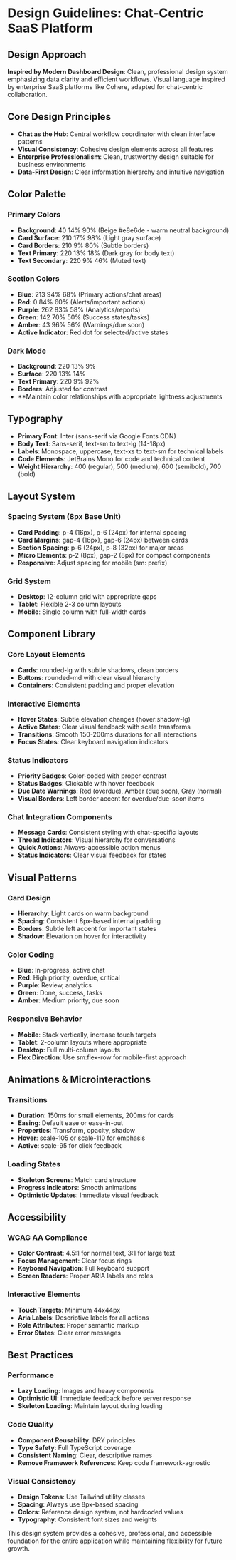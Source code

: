 # Design Guidelines: Chat-Centric SaaS Platform

## Design Approach
**Inspired by Modern Dashboard Design**: Clean, professional design system emphasizing data clarity and efficient workflows. Visual language inspired by enterprise SaaS platforms like Cohere, adapted for chat-centric collaboration.

## Core Design Principles
- **Chat as the Hub**: Central workflow coordinator with clean interface patterns
- **Visual Consistency**: Cohesive design elements across all features
- **Enterprise Professionalism**: Clean, trustworthy design suitable for business environments
- **Data-First Design**: Clear information hierarchy and intuitive navigation

## Color Palette

### Primary Colors
- **Background**: 40 14% 90% (Beige #e8e6de - warm neutral background)
- **Card Surface**: 210 17% 98% (Light gray surface)
- **Card Borders**: 210 9% 80% (Subtle borders)
- **Text Primary**: 220 13% 18% (Dark gray for body text)
- **Text Secondary**: 220 9% 46% (Muted text)

### Section Colors
- **Blue**: 213 94% 68% (Primary actions/chat areas)
- **Red**: 0 84% 60% (Alerts/important actions)  
- **Purple**: 262 83% 58% (Analytics/reports)
- **Green**: 142 70% 50% (Success states/tasks)
- **Amber**: 43 96% 56% (Warnings/due soon)
- **Active Indicator**: Red dot for selected/active states

### Dark Mode
- **Background**: 220 13% 9%
- **Surface**: 220 13% 14%
- **Text Primary**: 220 9% 92%
- **Borders**: Adjusted for contrast
- **Maintain color relationships with appropriate lightness adjustments

## Typography
- **Primary Font**: Inter (sans-serif via Google Fonts CDN)
- **Body Text**: Sans-serif, text-sm to text-lg (14-18px)
- **Labels**: Monospace, uppercase, text-xs to text-sm for technical labels
- **Code Elements**: JetBrains Mono for code and technical content
- **Weight Hierarchy**: 400 (regular), 500 (medium), 600 (semibold), 700 (bold)

## Layout System

### Spacing System (8px Base Unit)
- **Card Padding**: p-4 (16px), p-6 (24px) for internal spacing
- **Card Margins**: gap-4 (16px), gap-6 (24px) between cards
- **Section Spacing**: p-6 (24px), p-8 (32px) for major areas
- **Micro Elements**: p-2 (8px), gap-2 (8px) for compact components
- **Responsive**: Adjust spacing for mobile (sm: prefix)

### Grid System
- **Desktop**: 12-column grid with appropriate gaps
- **Tablet**: Flexible 2-3 column layouts
- **Mobile**: Single column with full-width cards

## Component Library

### Core Layout Elements
- **Cards**: rounded-lg with subtle shadows, clean borders
- **Buttons**: rounded-md with clear visual hierarchy
- **Containers**: Consistent padding and proper elevation

### Interactive Elements
- **Hover States**: Subtle elevation changes (hover:shadow-lg)
- **Active States**: Clear visual feedback with scale transforms
- **Transitions**: Smooth 150-200ms durations for all interactions
- **Focus States**: Clear keyboard navigation indicators

### Status Indicators
- **Priority Badges**: Color-coded with proper contrast
- **Status Badges**: Clickable with hover feedback
- **Due Date Warnings**: Red (overdue), Amber (due soon), Gray (normal)
- **Visual Borders**: Left border accent for overdue/due-soon items

### Chat Integration Components  
- **Message Cards**: Consistent styling with chat-specific layouts
- **Thread Indicators**: Visual hierarchy for conversations
- **Quick Actions**: Always-accessible action menus
- **Status Indicators**: Clear visual feedback for states

## Visual Patterns

### Card Design
- **Hierarchy**: Light cards on warm background
- **Spacing**: Consistent 8px-based internal padding
- **Borders**: Subtle left accent for important states
- **Shadow**: Elevation on hover for interactivity

### Color Coding
- **Blue**: In-progress, active chat
- **Red**: High priority, overdue, critical
- **Purple**: Review, analytics
- **Green**: Done, success, tasks
- **Amber**: Medium priority, due soon

### Responsive Behavior
- **Mobile**: Stack vertically, increase touch targets
- **Tablet**: 2-column layouts where appropriate
- **Desktop**: Full multi-column layouts
- **Flex Direction**: Use sm:flex-row for mobile-first approach

## Animations & Microinteractions

### Transitions
- **Duration**: 150ms for small elements, 200ms for cards
- **Easing**: Default ease or ease-in-out
- **Properties**: Transform, opacity, shadow
- **Hover**: scale-105 or scale-110 for emphasis
- **Active**: scale-95 for click feedback

### Loading States
- **Skeleton Screens**: Match card structure
- **Progress Indicators**: Smooth animations
- **Optimistic Updates**: Immediate visual feedback

## Accessibility

### WCAG AA Compliance
- **Color Contrast**: 4.5:1 for normal text, 3:1 for large text
- **Focus Management**: Clear focus rings
- **Keyboard Navigation**: Full keyboard support
- **Screen Readers**: Proper ARIA labels and roles

### Interactive Elements
- **Touch Targets**: Minimum 44x44px
- **Aria Labels**: Descriptive labels for all actions
- **Role Attributes**: Proper semantic markup
- **Error States**: Clear error messages

## Best Practices

### Performance
- **Lazy Loading**: Images and heavy components
- **Optimistic UI**: Immediate feedback before server response
- **Skeleton Loading**: Maintain layout during loading

### Code Quality
- **Component Reusability**: DRY principles
- **Type Safety**: Full TypeScript coverage
- **Consistent Naming**: Clear, descriptive names
- **Remove Framework References**: Keep code framework-agnostic

### Visual Consistency
- **Design Tokens**: Use Tailwind utility classes
- **Spacing**: Always use 8px-based spacing
- **Colors**: Reference design system, not hardcoded values
- **Typography**: Consistent font sizes and weights

This design system provides a cohesive, professional, and accessible foundation for the entire application while maintaining flexibility for future growth.
